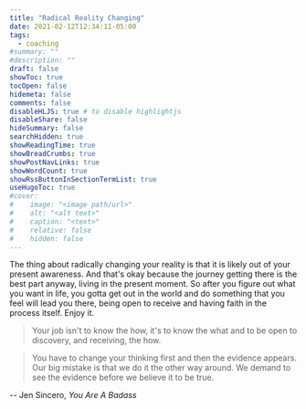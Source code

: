 ```yaml
---
title: "Radical Reality Changing"
date: 2021-02-12T12:34:11-05:00
tags:
  - coaching
#summary: ""
#description: ""
draft: false
showToc: true
tocOpen: false
hidemeta: false
comments: false
disableHLJS: true # to disable highlightjs
disableShare: false
hideSummary: false
searchHidden: true
showReadingTime: true
showBreadCrumbs: true
showPostNavLinks: true
showWordCount: true
showRssButtonInSectionTermList: true
useHugoToc: true
#cover:
#    image: "<image path/url>"
#    alt: "<alt text>"
#    caption: "<text>"
#    relative: false
#    hidden: false
---
```


The thing about radically changing your reality is that it is likely out of your present awareness. And that's okay because the journey getting there is the best part anyway, living in the present moment. So after you figure out what you want in life, you gotta get out in the world and do something that you feel will lead you there, being open to receive and having faith in the process itself. Enjoy it.

> Your job isn't to know the how, it's to know the what and to be open to discovery, and receiving, the how.

> You have to change your thinking first and then the evidence appears. Our big mistake is that we do it the other way around. We demand to see the evidence before we believe it to be true.

-- Jen Sincero, *You Are A Badass*